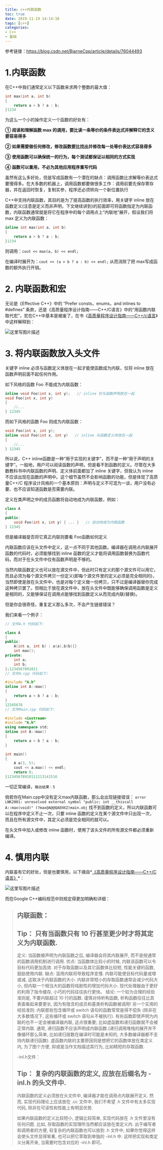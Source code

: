 ```yaml
---
title: c++内联函数
toc: true
date: 2019-11-19 14:14:18
tags: [c++]
categories: 
- C++
- 基础
---
```


参考链接：https://blog.csdn.net/BjarneCpp/article/details/76044493

#  1.内联函数

在C++中我们通常定义以下函数来求两个整数的最大值：
<!--more-->
```cpp
int max(int a, int b)
{
    return a > b ? a : b;
}1234
```

为这么一个小的操作定义一个函数的好处有：

**① 阅读和理解函数 max 的调用，要比读一条等价的条件表达式并解释它的含义要容易得多**

**② 如果需要做任何修改，修改函数要比找出并修改每一处等价表达式容易得多**

**③ 使用函数可以确保统一的行为，每个测试都保证以相同的方式实现**

**④ 函数可以重用，不必为其他应用程序重写代码**

虽然有这么多好处，但是写成函数有一个潜在的缺点：调用函数比求解等价表达式要慢得多。在大多数的机器上，调用函数都要做很多工作：调用前要先保存寄存器，并在返回时恢复，复制实参，程序还必须转向一个新位置执行

C++中支持内联函数，其目的是为了提高函数的执行效率，用关键字 inline 放在函数定义(注意是定义而非声明，下文继续讲到)的前面即可将函数指定为内联函数，内联函数通常就是将它在程序中的每个调用点上“内联地”展开，假设我们将 max 定义为内联函数：

```cpp
inline int max(int a, int b)
{
    return a > b ? a : b;
}1234
```

则调用：`cout << max(a, b) << endl;`

在编译时展开为：`cout << (a > b ? a : b) << endl;` 从而消除了把 max写成函数的额外执行开销。

# 2. 内联函数和宏

无论是《Effective C++》中的 “Prefer consts，enums，and inlines to #defines” 条款，还是《高质量程序设计指南——C++/C语言》中的“用函数内联取代宏”，宏在C++中基本是被废了，在书《[高质量程序设计指南——C++/c语言](http://download.csdn.net/detail/bjarnecpp/9909375)》中这样解释到：

![这里写图片描述](image/SouthEast-20191117103611325.jpeg)

# 3. 将内联函数放入头文件

关键字 inline 必须与函数定义体放在一起才能使函数成为内联，仅将 inline 放在函数声明前面不起任何作用。

如下风格的函数 Foo 不能成为内联函数：

```cpp
inline void Foo(int x, int y);   // inline 仅与函数声明放在一起   
void Foo(int x, int y)
{
    //...
} 12345
```

而如下风格的函数 Foo 则成为内联函数：

```cpp
void Foo(int x, int y);   
inline void Foo(int x, int y)   // inline 与函数定义体放在一起
{
    //...
} 12345
```

所以说，C++ inline函数是一种“用于实现的关键字”，而不是一种“用于声明的关键字”。一般地，用户可以阅读函数的声明，但是看不到函数的定义。尽管在大多数教科书中内联函数的声明、定义体前面都加了 inline 关键字，但我认为 inline 不应该出现在函数的声明中。这个细节虽然不会影响函数的功能，但是体现了高质量C++/C 程序设计风格的一个基本原则：声明与定义不可混为一谈，用户没有必要、也不应该知道函数是否需要内联。

定义在类声明之中的成员函数将自动地成为内联函数，例如：

```cpp
class A
{  
public:
    void Foo(int x, int y) { ... }   // 自动地成为内联函数  
} 12345
```

但是编译器是否将它真正内联则要看 Foo函数如何定义

内联函数应该在头文件中定义，这一点不同于其他函数。编译器在调用点内联展开函数的代码时，必须能够找到 inline 函数的定义才能将调用函数替换为函数代码，而对于在头文件中仅有函数声明是不够的。

当然内联函数定义也可以放在源文件中，但此时只有定义的那个源文件可以用它，而且必须为每个源文件拷贝一份定义(即每个源文件里的定义必须是完全相同的)，当然即使是放在头文件中，也是对每个定义做一份拷贝，只不过是编译器替你完成这种拷贝罢了。但相比于放在源文件中，放在头文件中既能够确保调用函数是定义是相同的，又能够保证在调用点能够找到函数定义从而完成内联(替换)。

但是你会很奇怪，重复定义那么多次，不会产生链接错误？

我们来看一个例子：

```cpp
// 文件A.h 代码如下:

class A
{
public:
    A(int a, int b) : a(a),b(b){}
    int max();
private:
    int a;
    int b;
};1234567891011
// 文件A.cpp 代码如下:

#include "A.h"
inline int A::max()
{
    return a > b ? a : b;
}
12345678
// 文件Main.cpp 代码如下:

#include <iostream>
#include "A.h"
using namespace std;
inline int A::max()
{
    return a > b ? a : b;
}

int main()
{
    A a(3, 5);
    cout << a.max() << endl;
    return 0;
}12345678910111213141516
```

一切正常编译，`输出结果：5`

倘若你在Main.cpp中没有定义max内联函数，那么会出现链接错误：
`error LNK2001: unresolved external symbol "public: int __thiscall A::max(void)" (?max@A@@QAEHXZ)main.obj`
找不到函数的定义，所以内联函数可以在程序中定义不止一次，只要 inline 函数的定义在某个源文件中只出现一次，而且在所有源文件中，其定义必须是完全相同的就可以。

在头文件中加入或修改 inline 函数时，使用了该头文件的所有源文件都必须重新编译。

# 4. 慎用内联

内联虽有它的好处，但是也要慎用，以下摘自*[《高质量程序设计指南——C++/C语言》](http://download.csdn.net/detail/bjarnecpp/9909375)*：

![这里写图片描述](image/SouthEast.jpeg)

而在Google C++编码规范中则规定得更加明确和详细：

> ## 内联函数：
>
> ## Tip： 只有当函数只有 10 行甚至更少时才将其定义为内联函数.
>
> 定义: 当函数被声明为内联函数之后, 编译器会将其内联展开, 而不是按通常的函数调用机制进行调用.
> 优点: 当函数体比较小的时候, 内联该函数可以令目标代码更加高效. 对于存取函数以及其它函数体比较短, 性能关键的函数, 鼓励使用内联.
> 缺点: 滥用内联将导致程序变慢. 内联可能使目标代码量或增或减, 这取决于内联函数的大小. 内联非常短小的存取函数通常会减少代码大小, 但内联一个相当大的函数将戏剧性的增加代码大小. 现代处理器由于更好的利用了指令缓存, 小巧的代码往往执行更快。
> 结论: 一个较为合理的经验准则是, 不要内联超过 10 行的函数. 谨慎对待析构函数, 析构函数往往比其表面看起来要更长, 因为有隐含的成员和基类析构函数被调用!
> 另一个实用的经验准则: 内联那些包含循环或 switch 语句的函数常常是得不偿失 (除非在大多数情况下, 这些循环或 switch 语句从不被执行).
> 有些函数即使声明为内联的也不一定会被编译器内联, 这点很重要; 比如虚函数和递归函数就不会被正常内联. 通常, 递归函数不应该声明成内联函数.(递归调用堆栈的展开并不像循环那么简单, 比如递归层数在编译时可能是未知的, 大多数编译器都不支持内联递归函数). 虚函数内联的主要原因则是想把它的函数体放在类定义内, 为了图个方便, 抑或是当作文档描述其行为, 比如精短的存取函数.
>
> -inl.h文件：
>
> ## Tip： 复杂的内联函数的定义, 应放在后缀名为 -inl.h 的头文件中.
>
> 内联函数的定义必须放在头文件中, 编译器才能在调用点内联展开定义. 然而, 实现代码理论上应该放在 .cc 文件中, 我们不希望 .h 文件中有太多实现代码, 除非在可读性和性能上有明显优势.
>
> 如果内联函数的定义比较短小, 逻辑比较简单, 实现代码放在 .h 文件里没有任何问题. 比如, 存取函数的实现理所当然都应该放在类定义内. 出于编写者和调用者的方便, 较复杂的内联函数也可以放到 .h 文件中, 如果你觉得这样会使头文件显得笨重, 也可以把它萃取到单独的 -inl.h 中. 这样把实现和类定义分离开来, 当需要时包含对应的 -inl.h 即可。
